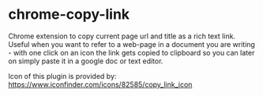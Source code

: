 # chrome-copy-link
Chrome extension to copy current page url and title as a rich text link.
Useful when you want to refer to a web-page in a document you are writing - with one click on an icon the link gets
copied to clipboard so you can later on simply paste it in a google doc or text editor.

Icon of this plugin is provided by: https://www.iconfinder.com/icons/82585/copy_link_icon

